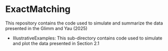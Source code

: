 # ExactMatching

This repository contains the code used to simulate and summarize the data presented in the Glimm and Yau (2025)

* IllustrativeExamples: This sub-directory contains code used to simulate and plot the data presented in Section 2.1

  
  